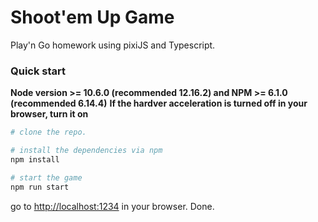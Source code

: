 # Shoot'em Up Game
Play'n Go homework using pixiJS and Typescript.

### Quick start
**Node version >= 10.6.0 (recommended 12.16.2) and NPM >= 6.1.0 (recommended 6.14.4)**
**If the hardver acceleration is turned off in your browser, turn it on**

```bash
# clone the repo.

# install the dependencies via npm
npm install

# start the game
npm run start
```
go to [http://localhost:1234](http://localhost:1234) in your browser. Done.

